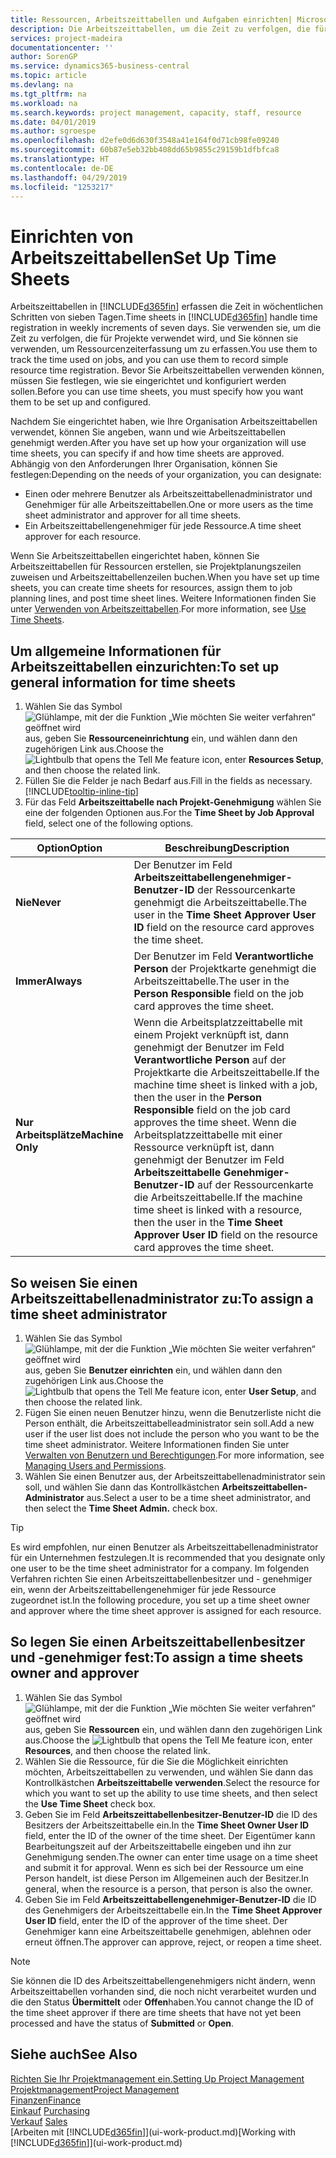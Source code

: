 ```yaml
---
title: Ressourcen, Arbeitszeittabellen und Aufgaben einrichten| Microsoft Docs
description: Die Arbeitszeittabellen, um die Zeit zu verfolgen, die für Projekte verwendet wurde und Ressourcen verwendet wurde und halfen Ihnen mit Projektmanagement, der Stellenbesetzung und der Kapazität
services: project-madeira
documentationcenter: ''
author: SorenGP
ms.service: dynamics365-business-central
ms.topic: article
ms.devlang: na
ms.tgt_pltfrm: na
ms.workload: na
ms.search.keywords: project management, capacity, staff, resource
ms.date: 04/01/2019
ms.author: sgroespe
ms.openlocfilehash: d2efe0d6d630f3548a41e164f0d71cb98fe09240
ms.sourcegitcommit: 60b87e5eb32bb408dd65b9855c29159b1dfbfca8
ms.translationtype: HT
ms.contentlocale: de-DE
ms.lasthandoff: 04/29/2019
ms.locfileid: "1253217"
---
```

# <a name="set-up-time-sheets"></a><span data-ttu-id="40989-103">Einrichten von Arbeitszeittabellen</span><span class="sxs-lookup"><span data-stu-id="40989-103">Set Up Time Sheets</span></span>
<span data-ttu-id="40989-104">Arbeitszeittabellen in [!INCLUDE[d365fin](includes/d365fin_md.md)] erfassen die Zeit in wöchentlichen Schritten von sieben Tagen.</span><span class="sxs-lookup"><span data-stu-id="40989-104">Time sheets in [!INCLUDE[d365fin](includes/d365fin_md.md)] handle time registration in weekly increments of seven days.</span></span> <span data-ttu-id="40989-105">Sie verwenden sie, um die Zeit zu verfolgen, die für Projekte verwendet wird, und Sie können sie verwenden, um Ressourcenzeiterfassung um zu erfassen.</span><span class="sxs-lookup"><span data-stu-id="40989-105">You use them to track the time used on jobs, and you can use them to record simple resource time registration.</span></span> <span data-ttu-id="40989-106">Bevor Sie Arbeitszeittabellen verwenden können, müssen Sie festlegen, wie sie eingerichtet und konfiguriert werden sollen.</span><span class="sxs-lookup"><span data-stu-id="40989-106">Before you can use time sheets, you must specify how you want them to be set up and configured.</span></span>

<span data-ttu-id="40989-107">Nachdem Sie eingerichtet haben, wie Ihre Organisation Arbeitszeittabellen verwendet, können Sie angeben, wann und wie Arbeitszeittabellen genehmigt werden.</span><span class="sxs-lookup"><span data-stu-id="40989-107">After you have set up how your organization will use time sheets, you can specify if and how time sheets are approved.</span></span> <span data-ttu-id="40989-108">Abhängig von den Anforderungen Ihrer Organisation, können Sie festlegen:</span><span class="sxs-lookup"><span data-stu-id="40989-108">Depending on the needs of your organization, you can designate:</span></span>

* <span data-ttu-id="40989-109">Einen oder mehrere Benutzer als Arbeitszeittabellenadministrator und Genehmiger für alle Arbeitszeittabellen.</span><span class="sxs-lookup"><span data-stu-id="40989-109">One or more users as the time sheet administrator and approver for all time sheets.</span></span>
* <span data-ttu-id="40989-110">Ein Arbeitszeittabellengenehmiger für jede Ressource.</span><span class="sxs-lookup"><span data-stu-id="40989-110">A time sheet approver for each resource.</span></span>

<span data-ttu-id="40989-111">Wenn Sie Arbeitszeittabellen eingerichtet haben, können Sie Arbeitszeittabellen für Ressourcen erstellen, sie Projektplanungszeilen zuweisen und Arbeitszeittabellenzeilen buchen.</span><span class="sxs-lookup"><span data-stu-id="40989-111">When you have set up time sheets, you can create time sheets for resources, assign them to job planning lines, and post time sheet lines.</span></span> <span data-ttu-id="40989-112">Weitere Informationen finden Sie unter [Verwenden von Arbeitszeittabellen](projects-how-use-time-sheets.md).</span><span class="sxs-lookup"><span data-stu-id="40989-112">For more information, see [Use Time Sheets](projects-how-use-time-sheets.md).</span></span>

## <a name="to-set-up-general-information-for-time-sheets"></a><span data-ttu-id="40989-113">Um allgemeine Informationen für Arbeitszeittabellen einzurichten:</span><span class="sxs-lookup"><span data-stu-id="40989-113">To set up general information for time sheets</span></span>
1. <span data-ttu-id="40989-114">Wählen Sie das Symbol ![Glühlampe, mit der die Funktion „Wie möchten Sie weiter verfahren“ geöffnet wird](media/ui-search/search_small.png "Wie möchten Sie weiter verfahren?") aus, geben Sie **Ressourceneinrichtung** ein, und wählen dann den zugehörigen Link aus.</span><span class="sxs-lookup"><span data-stu-id="40989-114">Choose the ![Lightbulb that opens the Tell Me feature](media/ui-search/search_small.png "Tell me what you want to do") icon, enter **Resources Setup**, and then choose the related link.</span></span>  
2. <span data-ttu-id="40989-115">Füllen Sie die Felder je nach Bedarf aus.</span><span class="sxs-lookup"><span data-stu-id="40989-115">Fill in the fields as necessary.</span></span> [!INCLUDE[tooltip-inline-tip](includes/tooltip-inline-tip_md.md)]
3. <span data-ttu-id="40989-116">Für das Feld **Arbeitszeittabelle nach Projekt-Genehmigung** wählen Sie eine der folgenden Optionen aus.</span><span class="sxs-lookup"><span data-stu-id="40989-116">For the **Time Sheet by Job Approval** field, select one of the following options.</span></span>

| <span data-ttu-id="40989-117">Option</span><span class="sxs-lookup"><span data-stu-id="40989-117">Option</span></span> | <span data-ttu-id="40989-118">Beschreibung</span><span class="sxs-lookup"><span data-stu-id="40989-118">Description</span></span> |
| --- | --- |
| <span data-ttu-id="40989-119">**Nie**</span><span class="sxs-lookup"><span data-stu-id="40989-119">**Never**</span></span> |<span data-ttu-id="40989-120">Der Benutzer im Feld **Arbeitszeittabellengenehmiger-Benutzer-ID** der Ressourcenkarte genehmigt die Arbeitszeittabelle.</span><span class="sxs-lookup"><span data-stu-id="40989-120">The user in the **Time Sheet Approver User ID** field on the resource card approves the time sheet.</span></span> |
| <span data-ttu-id="40989-121">**Immer**</span><span class="sxs-lookup"><span data-stu-id="40989-121">**Always**</span></span> |<span data-ttu-id="40989-122">Der Benutzer im Feld **Verantwortliche Person** der Projektkarte genehmigt die Arbeitszeittabelle.</span><span class="sxs-lookup"><span data-stu-id="40989-122">The user in the **Person Responsible** field on the job card approves the time sheet.</span></span> |
| <span data-ttu-id="40989-123">**Nur Arbeitsplätze**</span><span class="sxs-lookup"><span data-stu-id="40989-123">**Machine Only**</span></span> |<span data-ttu-id="40989-124">Wenn die Arbeitsplatzzeittabelle mit einem Projekt verknüpft ist, dann genehmigt der Benutzer im Feld **Verantwortliche Person** auf der Projektkarte die Arbeitszeittabelle.</span><span class="sxs-lookup"><span data-stu-id="40989-124">If the machine time sheet is linked with a job, then the user in the **Person Responsible** field on the job card approves the time sheet.</span></span> <span data-ttu-id="40989-125">Wenn die Arbeitsplatzzeittabelle mit einer Ressource verknüpft ist, dann genehmigt der Benutzer im Feld **Arbeitszeittabelle Genehmiger-Benutzer-ID** auf der Ressourcenkarte die Arbeitszeittabelle.</span><span class="sxs-lookup"><span data-stu-id="40989-125">If the machine time sheet is linked with a resource, then the user in the **Time Sheet Approver User ID** field on the resource card approves the time sheet.</span></span> |

## <a name="to-assign-a-time-sheet-administrator"></a><span data-ttu-id="40989-126">So weisen Sie einen Arbeitszeittabellenadministrator zu:</span><span class="sxs-lookup"><span data-stu-id="40989-126">To assign a time sheet administrator</span></span>
1. <span data-ttu-id="40989-127">Wählen Sie das Symbol ![Glühlampe, mit der die Funktion „Wie möchten Sie weiter verfahren“ geöffnet wird](media/ui-search/search_small.png "Wie möchten Sie weiter verfahren?") aus, geben Sie **Benutzer einrichten** ein, und wählen dann den zugehörigen Link aus.</span><span class="sxs-lookup"><span data-stu-id="40989-127">Choose the ![Lightbulb that opens the Tell Me feature](media/ui-search/search_small.png "Tell me what you want to do") icon, enter **User Setup**, and then choose the related link.</span></span>  
2. <span data-ttu-id="40989-128">Fügen Sie einen neuen Benutzer hinzu, wenn die Benutzerliste nicht die Person enthält, die Arbeitszeittabelleadministrator sein soll.</span><span class="sxs-lookup"><span data-stu-id="40989-128">Add a new user if the user list does not include the person who you want to be the time sheet administrator.</span></span> <span data-ttu-id="40989-129">Weitere Informationen finden Sie unter [Verwalten von Benutzern und Berechtigungen](ui-how-users-permissions.md).</span><span class="sxs-lookup"><span data-stu-id="40989-129">For more information, see [Managing Users and Permissions](ui-how-users-permissions.md).</span></span>
3. <span data-ttu-id="40989-130">Wählen Sie einen Benutzer aus, der Arbeitszeittabellenadministrator sein soll, und wählen Sie dann das Kontrollkästchen **Arbeitszeittabellen-Administrator** aus.</span><span class="sxs-lookup"><span data-stu-id="40989-130">Select a user to be a time sheet administrator, and then select the **Time Sheet Admin.** check box.</span></span>  

> [!TIP]  
>   <span data-ttu-id="40989-131">Es wird empfohlen, nur einen Benutzer als Arbeitszeittabellenadministrator für ein Unternehmen festzulegen.</span><span class="sxs-lookup"><span data-stu-id="40989-131">It is recommended that you designate only one user to be the time sheet administrator for a company.</span></span> <span data-ttu-id="40989-132">Im folgenden Verfahren richten Sie einen Arbeitszeittabellenbesitzer und - genehmiger ein, wenn der Arbeitszeittabellengenehmiger für jede Ressource zugeordnet ist.</span><span class="sxs-lookup"><span data-stu-id="40989-132">In the following procedure, you set up a time sheet owner and approver where the time sheet approver is assigned for each resource.</span></span>  

## <a name="to-assign-a-time-sheets-owner-and-approver"></a><span data-ttu-id="40989-133">So legen Sie einen Arbeitszeittabellenbesitzer und -genehmiger fest:</span><span class="sxs-lookup"><span data-stu-id="40989-133">To assign a time sheets owner and approver</span></span>
1. <span data-ttu-id="40989-134">Wählen Sie das Symbol ![Glühlampe, mit der die Funktion „Wie möchten Sie weiter verfahren“ geöffnet wird](media/ui-search/search_small.png "Wie möchten Sie weiter verfahren?") aus, geben Sie **Ressourcen** ein, und wählen dann den zugehörigen Link aus.</span><span class="sxs-lookup"><span data-stu-id="40989-134">Choose the ![Lightbulb that opens the Tell Me feature](media/ui-search/search_small.png "Tell me what you want to do") icon, enter **Resources**, and then choose the related link.</span></span>
2. <span data-ttu-id="40989-135">Wählen Sie die Ressource, für die Sie die Möglichkeit einrichten möchten, Arbeitszeittabellen zu verwenden, und wählen Sie dann das Kontrollkästchen **Arbeitszeittabelle verwenden**.</span><span class="sxs-lookup"><span data-stu-id="40989-135">Select the resource for which you want to set up the ability to use time sheets, and then select the **Use Time Sheet** check box.</span></span>  
3. <span data-ttu-id="40989-136">Geben Sie im Feld **Arbeitszeittabellenbesitzer-Benutzer-ID** die ID des Besitzers der Arbeitszeittabelle ein.</span><span class="sxs-lookup"><span data-stu-id="40989-136">In the **Time Sheet Owner User ID** field, enter the ID of the owner of the time sheet.</span></span> <span data-ttu-id="40989-137">Der Eigentümer kann Bearbeitungszeit auf der Arbeitszeittabelle eingeben und ihn zur Genehmigung senden.</span><span class="sxs-lookup"><span data-stu-id="40989-137">The owner can enter time usage on a time sheet and submit it for approval.</span></span> <span data-ttu-id="40989-138">Wenn es sich bei der Ressource um eine Person handelt, ist diese Person im Allgemeinen auch der Besitzer.</span><span class="sxs-lookup"><span data-stu-id="40989-138">In general, when the resource is a person, that person is also the owner.</span></span>  
4. <span data-ttu-id="40989-139">Geben Sie im Feld **Arbeitszeittabellengenehmiger-Benutzer-ID** die ID des Genehmigers der Arbeitszeittabelle ein.</span><span class="sxs-lookup"><span data-stu-id="40989-139">In the **Time Sheet Approver User ID** field, enter the ID of the approver of the time sheet.</span></span> <span data-ttu-id="40989-140">Der Genehmiger kann eine Arbeitszeittabelle genehmigen, ablehnen oder erneut öffnen.</span><span class="sxs-lookup"><span data-stu-id="40989-140">The approver can approve, reject, or reopen a time sheet.</span></span>  

> [!NOTE]  
>   <span data-ttu-id="40989-141">Sie können die ID des Arbeitszeittabellengenehmigers nicht ändern, wenn Arbeitszeittabellen vorhanden sind, die noch nicht verarbeitet wurden und die den Status **Übermittelt** oder **Offen**haben.</span><span class="sxs-lookup"><span data-stu-id="40989-141">You cannot change the ID of the time sheet approver if there are time sheets that have not yet been processed and have the status of **Submitted** or **Open**.</span></span>

## <a name="see-also"></a><span data-ttu-id="40989-142">Siehe auch</span><span class="sxs-lookup"><span data-stu-id="40989-142">See Also</span></span>
[<span data-ttu-id="40989-143">Richten Sie Ihr Projektmanagement ein.</span><span class="sxs-lookup"><span data-stu-id="40989-143">Setting Up Project Management</span></span>](projects-setup-projects.md)  
[<span data-ttu-id="40989-144">Projektmanagement</span><span class="sxs-lookup"><span data-stu-id="40989-144">Project Management</span></span>](projects-manage-projects.md)  
[<span data-ttu-id="40989-145">Finanzen</span><span class="sxs-lookup"><span data-stu-id="40989-145">Finance</span></span>](finance.md)  
<span data-ttu-id="40989-146">[Einkauf](purchasing-manage-purchasing.md)       </span><span class="sxs-lookup"><span data-stu-id="40989-146">[Purchasing](purchasing-manage-purchasing.md)       </span></span>  
<span data-ttu-id="40989-147">[Verkauf](sales-manage-sales.md)    </span><span class="sxs-lookup"><span data-stu-id="40989-147">[Sales](sales-manage-sales.md)    </span></span>  
<span data-ttu-id="40989-148">[Arbeiten mit [!INCLUDE[d365fin](includes/d365fin_md.md)]](ui-work-product.md)</span><span class="sxs-lookup"><span data-stu-id="40989-148">[Working with [!INCLUDE[d365fin](includes/d365fin_md.md)]](ui-work-product.md)</span></span>  
